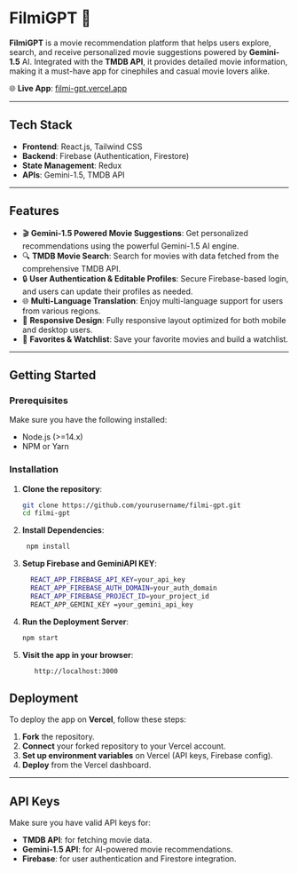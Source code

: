# FilmiGPT 🎥

**FilmiGPT** is a movie recommendation platform that helps users explore, search, and receive personalized movie suggestions powered by **Gemini-1.5** AI. Integrated with the **TMDB API**, it provides detailed movie information, making it a must-have app for cinephiles and casual movie lovers alike.

🌐 **Live App**: [filmi-gpt.vercel.app](https://filmi-gpt.vercel.app)

---

## Tech Stack

- **Frontend**: React.js, Tailwind CSS
- **Backend**: Firebase (Authentication, Firestore)
- **State Management**: Redux
- **APIs**: Gemini-1.5, TMDB API

---

## Features

- 🎬 **Gemini-1.5 Powered Movie Suggestions**: Get personalized recommendations using the powerful Gemini-1.5 AI engine.
- 🔍 **TMDB Movie Search**: Search for movies with data fetched from the comprehensive TMDB API.
- 🔒 **User Authentication & Editable Profiles**: Secure Firebase-based login, and users can update their profiles as needed.
- 🌐 **Multi-Language Translation**: Enjoy multi-language support for users from various regions.
- 📱 **Responsive Design**: Fully responsive layout optimized for both mobile and desktop users.
- 🌟 **Favorites & Watchlist**: Save your favorite movies and build a watchlist.

---

## Getting Started

### Prerequisites

Make sure you have the following installed:

- Node.js (>=14.x)
- NPM or Yarn

### Installation

1. **Clone the repository**:
   ```bash
   git clone https://github.com/yourusername/filmi-gpt.git
   cd filmi-gpt
   ```

2. **Install Dependencies**:
   ```bash
    npm install
   ```

3. **Setup Firebase and GeminiAPI KEY**:
   ```bash
     REACT_APP_FIREBASE_API_KEY=your_api_key
     REACT_APP_FIREBASE_AUTH_DOMAIN=your_auth_domain
     REACT_APP_FIREBASE_PROJECT_ID=your_project_id
     REACT_APP_GEMINI_KEY =your_gemini_api_key
   ```
4. **Run the Deployment Server**:
    ```bash
    npm start 
    ```

4. **Visit the app in your browser**:
   ```arduino
      http://localhost:3000
      ```


## Deployment

To deploy the app on **Vercel**, follow these steps:

1. **Fork** the repository.
2. **Connect** your forked repository to your Vercel account.
3. **Set up environment variables** on Vercel (API keys, Firebase config).
4. **Deploy** from the Vercel dashboard.

---

## API Keys

Make sure you have valid API keys for:

- **TMDB API**: for fetching movie data.
- **Gemini-1.5 API**: for AI-powered movie recommendations.
- **Firebase**: for user authentication and Firestore integration.
